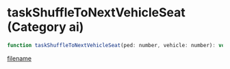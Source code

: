 # taskShuffleToNextVehicleSeat (Category ai)

```js
function taskShuffleToNextVehicleSeat(ped: number, vehicle: number): void
```

[filename](taskShuffleToNextVehicleSeat_m.md ':include')